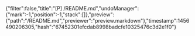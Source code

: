 {"filter":false,"title":"[P] /README.md","undoManager":{"mark":-1,"position":-1,"stack":[]},"preview":{"path":"/README.md","previewer":"preview.markdown"},"timestamp":1456490206305,"hash":"67452301efcdab8998badcfe10325476c3d2e1f0"}